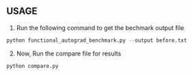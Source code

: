 ## USAGE
1. Run the following command to get the bechmark output file
```python
python functional_autograd_benchmark.py --output before.txt
```

2. Now, Run the compare file for results
```
python compare.py
```
